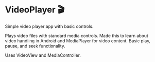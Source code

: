 # VideoPlayer 🎬

Simple video player app with basic controls.

Plays video files with standard media controls. Made this to learn about video handling in Android and MediaPlayer for video content. Basic play, pause, and seek functionality.

Uses VideoView and MediaController.
